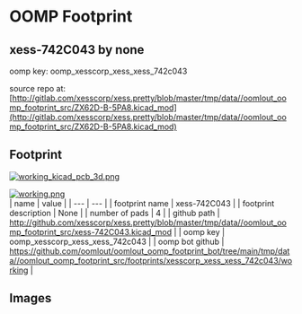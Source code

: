 # OOMP Footprint  
## xess-742C043  by none  
  
oomp key: oomp_xesscorp_xess_xess_742c043  
  
source repo at: [http://gitlab.com/xesscorp/xess.pretty/blob/master/tmp/data//oomlout_oomp_footprint_src/ZX62D-B-5PA8.kicad_mod](http://gitlab.com/xesscorp/xess.pretty/blob/master/tmp/data//oomlout_oomp_footprint_src/ZX62D-B-5PA8.kicad_mod)  
## Footprint  
  
[![working_kicad_pcb_3d.png](working_kicad_pcb_3d_600.png)](working_kicad_pcb_3d.png)  
  
[![working.png](working_600.png)](working.png)  
| name | value | 
| --- | --- | 
| footprint name | xess-742C043 | 
| footprint description | None | 
| number of pads | 4 | 
| github path | http://github.com/xesscorp/xess.pretty/blob/master/tmp/data//oomlout_oomp_footprint_src/xess-742C043.kicad_mod | 
| oomp key | oomp_xesscorp_xess_xess_742c043 | 
| oomp bot github | https://github.com/oomlout/oomlout_oomp_footprint_bot/tree/main/tmp/data//oomlout_oomp_footprint_src/footprints/xesscorp_xess_xess_742c043/working | 
## Images  

